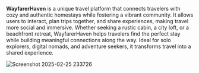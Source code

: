**WayfarerHaven** is a unique travel platform that connects travelers with cozy and authentic homestays while fostering a vibrant community. It allows users to interact, plan trips together, and share experiences, making travel more social and immersive. Whether seeking a rustic cabin, a city loft, or a beachfront retreat, WayfarerHaven helps travelers find the perfect stay while building meaningful connections along the way. Ideal for solo explorers, digital nomads, and adventure seekers, it transforms travel into a shared experience.

![Screenshot 2025-02-25 233726](https://github.com/user-attachments/assets/95f77f85-b231-48b4-b3b9-23c6f2818283)

